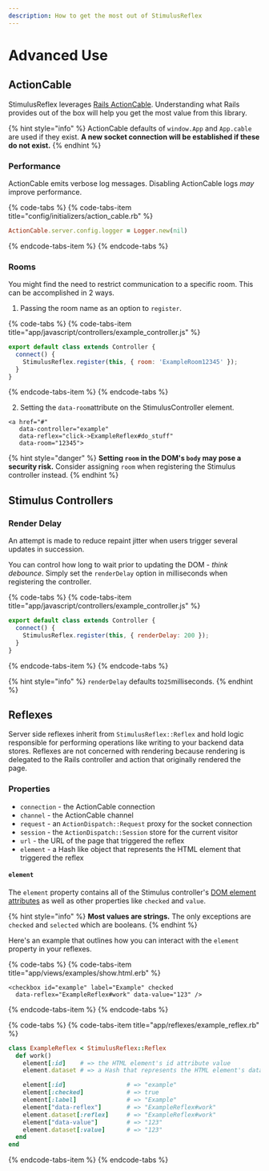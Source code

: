 ```yaml
---
description: How to get the most out of StimulusReflex
---
```


# Advanced Use

## ActionCable

StimulusReflex leverages [Rails ActionCable](https://guides.rubyonrails.org/action_cable_overview.html). Understanding what Rails provides out of the box will help you get the most value from this library.

{% hint style="info" %}
ActionCable defaults of `window.App` and `App.cable` are used if they exist. **A new socket connection will be established if these do not exist.**
{% endhint %}

### Performance

ActionCable emits verbose log messages. Disabling ActionCable logs _may_ improve performance.

{% code-tabs %}
{% code-tabs-item title="config/initializers/action\_cable.rb" %}
```ruby
ActionCable.server.config.logger = Logger.new(nil)
```
{% endcode-tabs-item %}
{% endcode-tabs %}

### Rooms

You might find the need to restrict communication to a specific room. This can be accomplished in 2 ways.

1. Passing the room name as an option to `register`.

{% code-tabs %}
{% code-tabs-item title="app/javascript/controllers/example\_controller.js" %}
```javascript
export default class extends Controller {
  connect() {
    StimulusReflex.register(this, { room: 'ExampleRoom12345' });
  }
}
```
{% endcode-tabs-item %}
{% endcode-tabs %}

2. Setting the `data-room`attribute on the StimulusController element.

```markup
<a href="#"
   data-controller="example"
   data-reflex="click->ExampleReflex#do_stuff"
   data-room="12345">
```

{% hint style="danger" %}
**Setting `room` in the DOM's `body` may pose a security risk.** Consider assigning `room` when registering the Stimulus controller instead.
{% endhint %}

## Stimulus Controllers

### Render Delay

An attempt is made to reduce repaint jitter when users trigger several updates in succession.

You can control how long to wait prior to updating the DOM - _think debounce_. Simply set the `renderDelay` option in milliseconds when registering the controller.

{% code-tabs %}
{% code-tabs-item title="app/javascript/controllers/example\_controller.js" %}
```javascript
export default class extends Controller {
  connect() {
    StimulusReflex.register(this, { renderDelay: 200 });
  }
}
```
{% endcode-tabs-item %}
{% endcode-tabs %}

{% hint style="info" %}
`renderDelay` defaults to`25`milliseconds.
{% endhint %}

## Reflexes

Server side reflexes inherit from `StimulusReflex::Reflex` and hold logic responsible for performing operations like writing to your backend data stores. Reflexes are not concerned with rendering because rendering is delegated to the Rails controller and action that originally rendered the page.

### Properties

* `connection` - the ActionCable connection
* `channel` - the ActionCable channel
* `request` - an `ActionDispatch::Request` proxy for the socket connection
* `session` - the `ActionDispatch::Session` store for the current visitor
* `url` - the URL of the page that triggered the reflex
* `element` - a Hash like object that represents the HTML element that triggered the reflex

#### `element`

The `element` property contains all of the Stimulus controller's [DOM element attributes](https://developer.mozilla.org/en-US/docs/Web/API/Element/attributes) as well as other properties like `checked` and `value`.

{% hint style="info" %}
**Most values are strings.** The only exceptions are `checked` and `selected` which are booleans.
{% endhint %}

Here's an example that outlines how you can interact with the `element` property in your reflexes.

{% code-tabs %}
{% code-tabs-item title="app/views/examples/show.html.erb" %}
```text
<checkbox id="example" label="Example" checked
  data-reflex="ExampleReflex#work" data-value="123" />
```
{% endcode-tabs-item %}
{% endcode-tabs %}

{% code-tabs %}
{% code-tabs-item title="app/reflexes/example\_reflex.rb" %}
```ruby
class ExampleReflex < StimulusReflex::Reflex
  def work()
    element[:id]    # => the HTML element's id attribute value
    element.dataset # => a Hash that represents the HTML element's dataset

    element[:id]                 # => "example"
    element[:checked]            # => true
    element[:label]              # => "Example"
    element["data-reflex"]       # => "ExampleReflex#work"
    element.dataset[:reflex]     # => "ExampleReflex#work"
    element["data-value"]        # => "123"
    element.dataset[:value]      # => "123"
  end
end
```
{% endcode-tabs-item %}
{% endcode-tabs %}

